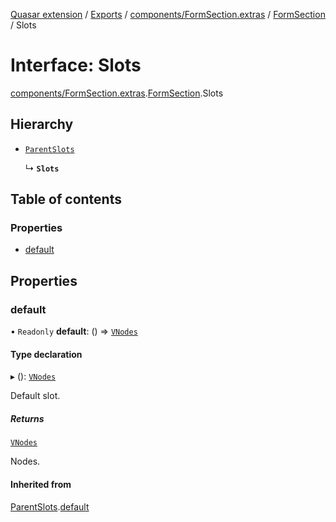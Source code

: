 [Quasar extension](../index.md) / [Exports](../modules.md) / [components/FormSection.extras](../modules/components_FormSection_extras.md) / [FormSection](../modules/components_FormSection_extras.FormSection.md) / Slots

# Interface: Slots

[components/FormSection.extras](../modules/components_FormSection_extras.md).[FormSection](../modules/components_FormSection_extras.FormSection.md).Slots

## Hierarchy

- [`ParentSlots`](components_FormSection_extras.FormSection.ParentSlots.md)

  ↳ **`Slots`**

## Table of contents

### Properties

- [default](components_FormSection_extras.FormSection.Slots.md#default)

## Properties

### default

• `Readonly` **default**: () => [`VNodes`](../modules/components_api_misc.md#vnodes)

#### Type declaration

▸ (): [`VNodes`](../modules/components_api_misc.md#vnodes)

Default slot.

##### Returns

[`VNodes`](../modules/components_api_misc.md#vnodes)

Nodes.

#### Inherited from

[ParentSlots](components_FormSection_extras.FormSection.ParentSlots.md).[default](components_FormSection_extras.FormSection.ParentSlots.md#default)
